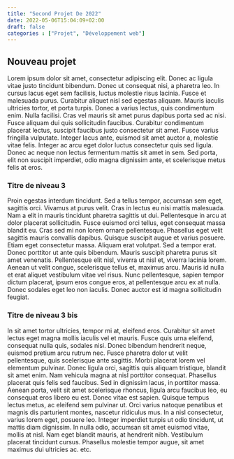 ```yaml
---
title: "Second Projet De 2022"
date: 2022-05-06T15:04:09+02:00
draft: false
categories : ["Projet", "Développement web"]
---
```



## Nouveau projet

Lorem ipsum dolor sit amet, consectetur adipiscing elit. Donec ac ligula vitae justo tincidunt
bibendum. Donec ut consequat nisi, a pharetra leo. In cursus lacus eget sem facilisis, luctus
molestie risus lacinia. Fusce et malesuada purus. Curabitur aliquet nisl sed egestas aliquam.
Mauris iaculis ultricies tortor, et porta turpis. Donec a varius lectus, quis condimentum enim.
Nulla facilisi. Cras vel mauris sit amet purus dapibus porta sed ac nisi. Fusce aliquam dui
quis sollicitudin faucibus. Curabitur condimentum placerat lectus, suscipit faucibus justo
consectetur sit amet. Fusce varius fringilla vulputate. Integer lacus ante, euismod sit amet
auctor a, molestie vitae felis. Integer ac arcu eget dolor luctus consectetur quis sed ligula.
Donec ac neque non lectus fermentum mattis sit amet in sem. Sed porta, elit non suscipit
imperdiet, odio magna dignissim ante, et scelerisque metus felis at eros.
### Titre de niveau 3
Proin egestas interdum tincidunt. Sed a tellus tempor, accumsan sem eget, sagittis orci.
Vivamus at purus velit. Cras in lectus eu nisi mattis malesuada. Nam a elit in mauris tincidunt
pharetra sagittis ut dui. Pellentesque in arcu at dolor placerat sollicitudin. Fusce euismod
orci tellus, eget consequat massa blandit eu. Cras sed mi non lorem ornare pellentesque.
Phasellus eget velit sagittis mauris convallis dapibus. Quisque suscipit augue et varius posuere.
Etiam eget consectetur massa.
Aliquam erat volutpat. Sed a tempor erat. Donec porttitor ut ante quis bibendum. Mauris
suscipit pharetra purus sit amet venenatis. Pellentesque elit nisl, viverra ut nisl et, viverra
lacinia lorem. Aenean ut velit congue, scelerisque tellus et, maximus arcu. Mauris id nulla et
erat aliquet vestibulum vitae vel risus. Nunc pellentesque, sapien tempor dictum placerat,
ipsum eros congue eros, at pellentesque arcu ex at nulla. Donec sodales eget leo non iaculis.
Donec auctor est id magna sollicitudin feugiat.
### Titre de niveau 3 bis
In sit amet tortor ultricies, tempor mi at, eleifend eros. Curabitur sit amet lectus eget
magna mollis iaculis vel et mauris. Fusce quis urna eleifend, consequat nulla quis, sodales nisi.
Donec bibendum hendrerit neque, euismod pretium arcu rutrum nec. Fusce pharetra dolor ut velit
pellentesque, quis scelerisque ante sagittis. Morbi placerat lorem vel elementum pulvinar.
Donec ligula orci, sagittis quis aliquam tristique, blandit sit amet enim. Nam vehicula magna at
nisl porttitor consequat. Phasellus placerat quis felis sed faucibus. Sed in dignissim lacus,
in porttitor massa. Aenean porta, velit sit amet scelerisque rhoncus, ligula arcu faucibus
leo, eu consequat eros libero eu est.
Donec vitae est sapien. Quisque tempus lectus metus, ac eleifend sem pulvinar ut. Orci varius
natoque penatibus et magnis dis parturient montes, nascetur ridiculus mus. In a nisl
consectetur, varius lorem eget, posuere leo. Integer imperdiet turpis ut odio tincidunt, ut
mattis diam dignissim. In nulla odio, accumsan sit amet euismod vitae, mollis at nisl. Nam
eget blandit mauris, at hendrerit nibh. Vestibulum placerat tincidunt cursus. Phasellus
molestie tempor augue, sit amet maximus dui ultricies ac.
etc.